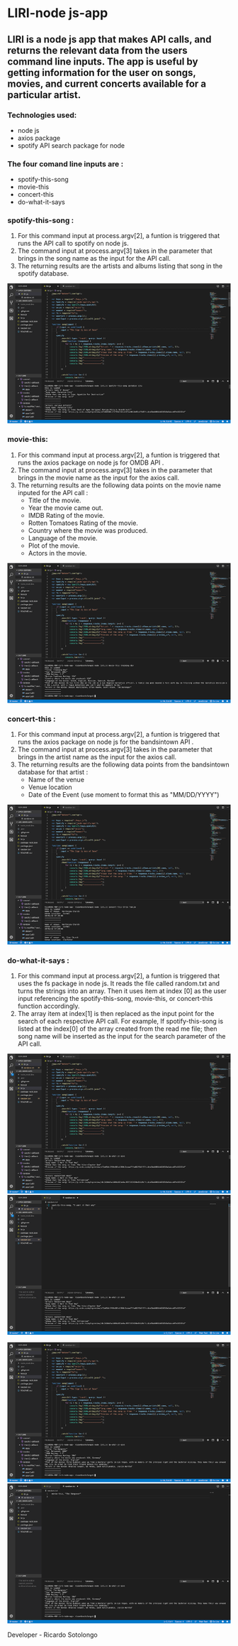 # LIRI-node js-app

## LIRI is a node js app that makes API calls, and returns the relevant data from the users command line inputs. The app is useful by getting information for the user on songs, movies, and current concerts available for a particular artist. 

### Technologies used:
* node js
* axios package
* spotify API search package for node


### The four comand line inputs are :
* spotify-this-song
* movie-this
* concert-this
* do-what-it-says


### spotify-this-song :
1. For this command input at process.argv[2], a funtion is triggered that runs the API call to spotify on node js.
2. The command input at process.argv[3] takes in the parameter that brings in the song name as the input for the API call. 
3. The returning results are the artists and albums listing that song in the spotify database. 

![ ](images/random3.png)


### movie-this:
1. For this command input at process.argv[2], a funtion is triggered that runs the axios package on node js for OMDB API .
2. The command input at process.argv[3] takes in the parameter that brings in the movie name as the input for the axios call. 
3. The returning results are the following data points on the movie name inputed for the API call :
      * Title of the movie.
      * Year the movie came out.
      * IMDB Rating of the movie.
      * Rotten Tomatoes Rating of the movie.
      * Country where the movie was produced.
      * Language of the movie.
      * Plot of the movie.
      * Actors in the movie.
     
![ ](images/random2.png)


### concert-this :
1.  For this command input at process.argv[2], a funtion is triggered that runs the axios package on node js for the bandsintown API .
2. The command input at process.argv[3] takes in the parameter that brings in the artist name as the input for the axios call.
3. The returning results are the following data points from the bandsintown database for that artist :
    * Name of the venue
    * Venue location
    * Date of the Event (use moment to format this as "MM/DD/YYYY")

![ ](images/random1.png)
    
    
### do-what-it-says :
1.  For this command input at process.argv[2], a funtion is triggered that uses the fs package in node js. It reads the file called random.txt and turns the strings into an array. Then it uses item at index [0] as the user input referencing the spotify-this-song, movie-this, or concert-this function accordingly. 
2. The array item at index[1] is then replaced as the input point for the search of  each respective API call. For example, If spotify-this-song is listed at the index[0] of the array created from the read me file; then song name will be inserted as the input for the search parameter of the API call. 

![ ](images/random.png)
![ ](images/concert.png)

![ ](images/movie.png)
![ ](images/random4.png)

Developer - Ricardo Sotolongo
